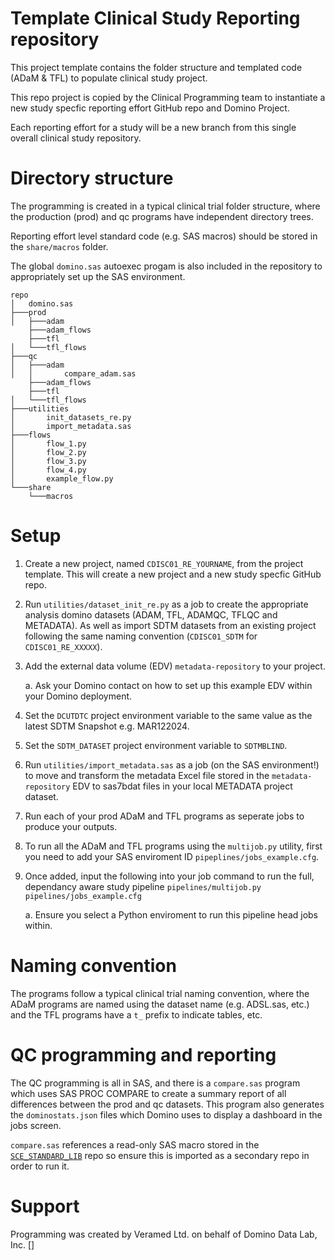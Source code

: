 # Template Clinical Study Reporting repository

This project template contains the folder structure and templated code (ADaM & TFL) to populate clinical study project.

This repo project is copied by the Clinical Programming team to instantiate a new study specfic reporting effort GitHub repo and Domino Project.

Each reporting effort for a study will be a new branch from this single overall clinical study repository.


# Directory structure

The programming is created in a typical clinical trial folder structure, where the production (prod) and qc programs have independent directory trees.

Reporting effort level standard code (e.g. SAS macros) should be stored in the `share/macros` folder.

The global `domino.sas` autoexec progam is also included in the repository to appropriately set up the SAS environment. 

```
repo
│   domino.sas
├───prod
│   ├───adam
    ├───adam_flows
    ├───tfl
│   └───tfl_flows
├───qc
│   ├───adam
│   │       compare_adam.sas
    ├───adam_flows
    ├───tfl
│   └───tfl_flows
├───utilities
│       init_datasets_re.py
│       import_metadata.sas
├───flows
│       flow_1.py
│       flow_2.py
│       flow_3.py
│       flow_4.py
│       example_flow.py
└───share
    └───macros
```

# Setup

1. Create a new project, named `CDISC01_RE_YOURNAME`, from the project template. This will create a new project and a new study specfic GitHub repo.
1. Run `utilities/dataset_init_re.py` as a job to create the appropriate analysis domino datasets (ADAM, TFL, ADAMQC, TFLQC and METADATA). As well as import SDTM datasets from an existing project following the same naming convention (`CDISC01_SDTM` for `CDISC01_RE_XXXXX`).
1. Add the external data volume (EDV) `metadata-repository` to your project.

    a. Ask your Domino contact on how to set up this example EDV within your Domino deployment. 
1. Set the `DCUTDTC` project environment variable to the same value as the latest SDTM Snapshot e.g. MAR122024.
2. Set the `SDTM_DATASET` project environment variable to `SDTMBLIND`.
1. Run `utilities/import_metadata.sas` as a job (on the SAS environment!) to move and transform the metadata Excel file stored in the `metadata-repository` EDV to sas7bdat files in your local METADATA project dataset.
1. Run each of your prod ADaM and TFL programs as seperate jobs to produce your outputs.
2. To run all the ADaM and TFL programs using the `multijob.py` utility, first you need to add your SAS enviroment ID `pipeplines/jobs_example.cfg`.
3. Once added, input the following into your job command to run the full, dependancy aware study pipeline
   `pipelines/multijob.py pipelines/jobs_example.cfg`

   a. Ensure you select a Python enviroment to run this pipeline head jobs within. 

# Naming convention

The programs follow a typical clinical trial naming convention, where the ADaM programs are named using the dataset name (e.g. ADSL.sas, etc.) and the TFL programs have a `t_` prefix to indicate tables, etc.

# QC programming and reporting

The QC programming is all in SAS, and there is a `compare.sas` program which uses SAS PROC COMPARE to create a summary report of all differences between the prod and qc datasets. This program also generates the `dominostats.json` files which Domino uses to display a dashboard in the jobs screen.

`compare.sas` references a read-only SAS macro stored in the [`SCE_STANDARD_LIB`](https://github.com/dominodatalab/SCE_STANDARD_LIB) repo so ensure this is imported as a secondary repo in order to run it.

# Support

Programming was created by Veramed Ltd. on behalf of Domino Data Lab, Inc.
[]